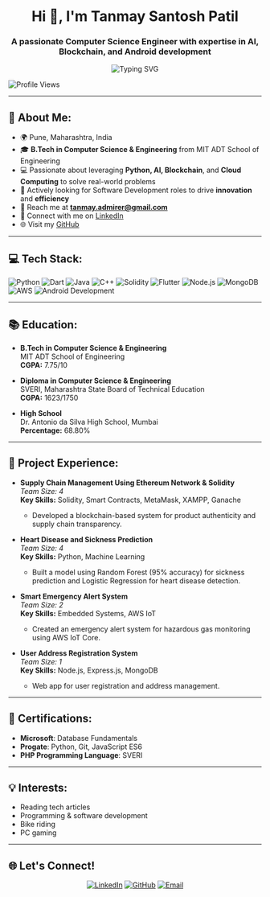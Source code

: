 <h1 align="center">Hi 👋, I'm Tanmay Santosh Patil</h1>
<h3 align="center">A passionate Computer Science Engineer with expertise in AI, Blockchain, and Android development</h3>

<p align="center">
  <img src="https://readme-typing-svg.herokuapp.com?color=36BCF7&size=25&center=true&vCenter=true&width=450&lines=Python+Developer;Blockchain+Enthusiast;Machine+Learning+Learner;Mobile+App+Developer" alt="Typing SVG" />
</p>

<p align="left"> 
  <img src="https://komarev.com/ghpvc/?username=tanmaycod&label=Profile%20views&color=0e75b6&style=flat" alt="Profile Views" />
</p>

---

<h2 align="left"> 🚀 About Me:</h2>

- 🌍 Pune, Maharashtra, India  
- 🎓 **B.Tech in Computer Science & Engineering** from MIT ADT School of Engineering  
- 💻 Passionate about leveraging **Python, AI, Blockchain**, and **Cloud Computing** to solve real-world problems  
- 💼 Actively looking for Software Development roles to drive **innovation** and **efficiency**  
- 📧 Reach me at **[tanmay.admirer@gmail.com](mailto:tanmay.admirer@gmail.com)**  
- 🔗 Connect with me on [LinkedIn](https://linkedin.com/in/tanmay-patil-785a091a9)  
- 🌐 Visit my [GitHub](https://github.com/tanmaycod)  

---

<h2 align="left">💻 Tech Stack:</h2>

<p align="left">
  <img src="https://img.shields.io/badge/-Python-FFD43B?style=for-the-badge&logo=python&logoColor=blue" alt="Python" />
  <img src="https://img.shields.io/badge/-Dart-0175C2?style=for-the-badge&logo=dart&logoColor=white" alt="Dart" />
  <img src="https://img.shields.io/badge/-Java-007396?style=for-the-badge&logo=java&logoColor=white" alt="Java" />
  <img src="https://img.shields.io/badge/-C++-00599C?style=for-the-badge&logo=cplusplus&logoColor=white" alt="C++" />
  <img src="https://img.shields.io/badge/-Solidity-363636?style=for-the-badge&logo=solidity&logoColor=white" alt="Solidity" />
  <img src="https://img.shields.io/badge/-Flutter-02569B?style=for-the-badge&logo=flutter&logoColor=white" alt="Flutter" />
  <img src="https://img.shields.io/badge/-Node.js-339933?style=for-the-badge&logo=node-dot-js&logoColor=white" alt="Node.js" />
  <img src="https://img.shields.io/badge/-MongoDB-47A248?style=for-the-badge&logo=mongodb&logoColor=white" alt="MongoDB" />
  <img src="https://img.shields.io/badge/-AWS-232F3E?style=for-the-badge&logo=amazonaws&logoColor=white" alt="AWS" />
  <img src="https://img.shields.io/badge/-Android%20Development-3DDC84?style=for-the-badge&logo=android&logoColor=white" alt="Android Development" />
</p>

---

<h2 align="left">📚 Education:</h2>

- **B.Tech in Computer Science & Engineering**  
  MIT ADT School of Engineering  
  **CGPA:** 7.75/10
  
- **Diploma in Computer Science & Engineering**  
  SVERI, Maharashtra State Board of Technical Education  
  **CGPA:** 1623/1750
  
- **High School**  
  Dr. Antonio da Silva High School, Mumbai  
  **Percentage:** 68.80%

---

<h2 align="left">💼 Project Experience:</h2>

- **Supply Chain Management Using Ethereum Network & Solidity**  
  *Team Size: 4*  
  **Key Skills:** Solidity, Smart Contracts, MetaMask, XAMPP, Ganache  
  - Developed a blockchain-based system for product authenticity and supply chain transparency.  

- **Heart Disease and Sickness Prediction**  
  *Team Size: 4*  
  **Key Skills:** Python, Machine Learning  
  - Built a model using Random Forest (95% accuracy) for sickness prediction and Logistic Regression for heart disease detection.  

- **Smart Emergency Alert System**  
  *Team Size: 2*  
  **Key Skills:** Embedded Systems, AWS IoT  
  - Created an emergency alert system for hazardous gas monitoring using AWS IoT Core.  

- **User Address Registration System**  
  *Team Size: 1*  
  **Key Skills:** Node.js, Express.js, MongoDB  
  - Web app for user registration and address management.

---

<h2 align="left">📜 Certifications:</h2>

- **Microsoft**: Database Fundamentals  
- **Progate**: Python, Git, JavaScript ES6  
- **PHP Programming Language**: SVERI  

---

<h2 align="left">💡 Interests:</h2>

- Reading tech articles  
- Programming & software development  
- Bike riding  
- PC gaming

---


<h2 align="left">🌐 Let's Connect!</h2>

<p align="center">
  <a href="https://linkedin.com/in/tanmay-patil-785a091a9" target="_blank"><img src="https://img.shields.io/badge/-LinkedIn-0077B5?style=for-the-badge&logo=linkedin&logoColor=white" alt="LinkedIn" /></a>
  <a href="https://github.com/tanmaycod" target="_blank"><img src="https://img.shields.io/badge/-GitHub-181717?style=for-the-badge&logo=github&logoColor=white" alt="GitHub" /></a>
  <a href="mailto:tanmay.admirer@gmail.com"><img src="https://img.shields.io/badge/-Email-D14836?style=for-the-badge&logo=gmail&logoColor=white" alt="Email" /></a>
</p>
